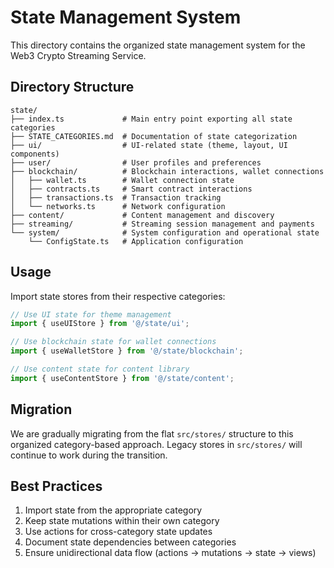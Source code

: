 # State Management System

This directory contains the organized state management system for the Web3 Crypto Streaming Service.

## Directory Structure

```
state/
├── index.ts             # Main entry point exporting all state categories
├── STATE_CATEGORIES.md  # Documentation of state categorization
├── ui/                  # UI-related state (theme, layout, UI components)
├── user/                # User profiles and preferences
├── blockchain/          # Blockchain interactions, wallet connections
│   ├── wallet.ts        # Wallet connection state
│   ├── contracts.ts     # Smart contract interactions
│   ├── transactions.ts  # Transaction tracking
│   └── networks.ts      # Network configuration
├── content/             # Content management and discovery
├── streaming/           # Streaming session management and payments
└── system/              # System configuration and operational state
    └── ConfigState.ts   # Application configuration
```

## Usage

Import state stores from their respective categories:

```typescript
// Use UI state for theme management
import { useUIStore } from '@/state/ui';

// Use blockchain state for wallet connections
import { useWalletStore } from '@/state/blockchain';

// Use content state for content library
import { useContentStore } from '@/state/content';
```

## Migration

We are gradually migrating from the flat `src/stores/` structure to this organized category-based approach. 
Legacy stores in `src/stores/` will continue to work during the transition.

## Best Practices

1. Import state from the appropriate category
2. Keep state mutations within their own category
3. Use actions for cross-category state updates
4. Document state dependencies between categories
5. Ensure unidirectional data flow (actions → mutations → state → views)
